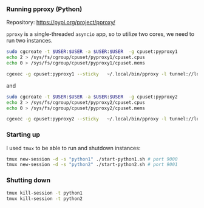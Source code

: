 ### Running pproxy (Python)

Repository: https://pypi.org/project/pproxy/

`pproxy` is a single-threaded `asyncio` app, so to utilize two cores, we need to run two instances.

```bash
sudo cgcreate -t $USER:$USER -a $USER:$USER  -g cpuset:pyproxy1
echo 2 > /sys/fs/cgroup/cpuset/pyproxy1/cpuset.cpus
echo 0 > /sys/fs/cgroup/cpuset/pyproxy1/cpuset.mems

cgexec -g cpuset:pyproxy1 --sticky   ~/.local/bin/pproxy -l tunnel://localhost:9000 -r tunnel://localhost:80
```

and

```bash
sudo cgcreate -t $USER:$USER -a $USER:$USER  -g cpuset:pyproxy2
echo 2 > /sys/fs/cgroup/cpuset/pyproxy2/cpuset.cpus
echo 0 > /sys/fs/cgroup/cpuset/pyproxy2/cpuset.mems

cgexec -g cpuset:pyproxy2 --sticky   ~/.local/bin/pproxy -l tunnel://localhost:9001 -r tunnel://localhost:80
```

### Starting up

I used `tmux` to be able to run and shutdown instances:

```bash
tmux new-session -d -s "python1" ./start-python1.sh # port 9000
tmux new-session -d -s "python2" ./start-python2.sh # port 9001
```

### Shutting down

```bash
tmux kill-session -t python1
tmux kill-session -t python2
```
